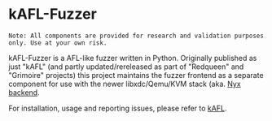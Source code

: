 # kAFL-Fuzzer

`Note: All components are provided for research and validation purposes only. Use at your own risk.`

kAFL-Fuzzer is a AFL-like fuzzer written in Python. Originally published as just "kAFL"
(and partly updated/rereleased as part of "Redqueen" and "Grimoire" projects) this project
maintains the fuzzer frontend as a separate component for use with the newer
libxdc/Qemu/KVM stack (aka. [Nyx backend](https://nyx-fuzz.com).

For installation, usage and reporting issues, please refer to [kAFL](https://github.com/IntelLabs/kAFL).
